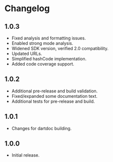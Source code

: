# Changelog
## 1.0.3
- Fixed analysis and formatting issues.
- Enabled strong mode analysis.
- Widened SDK version, verified 2.0 compatibility.
- Updated URLs.
- Simplified hashCode implementation.
- Added code coverage support.

## 1.0.2

- Additional pre-release and build validation.
- Fixed/expanded some documentation text.
- Additional tests for pre-release and build.

## 1.0.1

- Changes for dartdoc building.

## 1.0.0

- Initial release.
